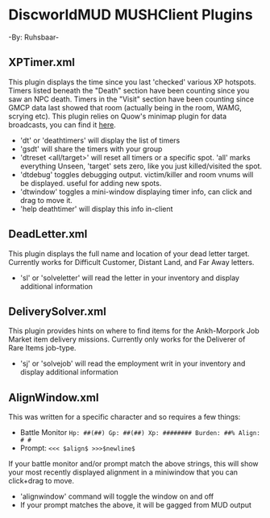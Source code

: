 # DiscworldMUD MUSHClient Plugins
-By: Ruhsbaar-


## XPTimer.xml
This plugin displays the time since you last 'checked' various XP hotspots. Timers listed beneath the "Death" section have been counting since you saw an NPC death. Timers in the "Visit" section have been counting since GMCP data last showed that room (actually being in the room, WAMG, scrying etc).  This plugin relies on Quow's minimap plugin for data broadcasts, you can find it [here](http://quow.co.uk/minimap.php).
* 'dt' or 'deathtimers' will display the list of timers
* 'gsdt' will share the timers with your group
* 'dtreset <all/target>' will reset all timers or a specific spot. 'all' marks everything Unseen, 'target' sets zero, like you just killed/visited the spot.
* 'dtdebug' toggles debugging output. victim/killer and room vnums will be displayed. useful for adding new spots. 
* 'dtwindow' toggles a mini-window displaying timer info, can click and drag to move it.
* 'help deathtimer' will display this info in-client
  
## DeadLetter.xml
This plugin displays the full name and location of your dead letter target. Currently works for Difficult Customer, Distant Land, and Far Away letters.
* 'sl' or 'solveletter' will read the letter in your inventory and display additional information
  
## DeliverySolver.xml
This plugin provides hints on where to find items for the Ankh-Morpork Job Market item delivery missions. Currently only works for the Deliverer of Rare Items job-type.
* 'sj' or 'solvejob' will read the employment writ in your inventory and display additional information

## AlignWindow.xml
This was written for a specific character and so requires a few things:
* Battle Monitor `Hp: ##(##) Gp: ##(##) Xp: ######## Burden: ##% Align: # #`
* Prompt: `<<< $align$ >>>$newline$`

If your battle monitor and/or prompt match the above strings, this will show your most recently displayed alignment in a miniwindow that you can click+drag to move. 
* 'alignwindow' command will toggle the window on and off
* If your prompt matches the above, it will be gagged from MUD output
